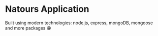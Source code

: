 # Natours Application

Built using modern technologies: node.js, express, mongoDB, mongoose and more packages 😁
